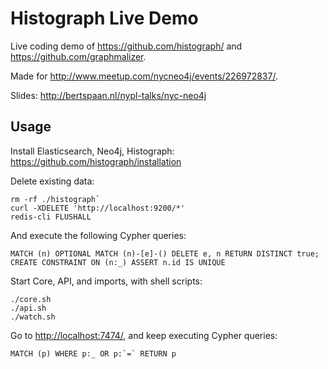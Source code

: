 # Histograph Live Demo

Live coding demo of https://github.com/histograph/ and https://github.com/graphmalizer.

Made for http://www.meetup.com/nycneo4j/events/226972837/.

Slides: http://bertspaan.nl/nypl-talks/nyc-neo4j

## Usage

Install Elasticsearch, Neo4j, Histograph: https://github.com/histograph/installation

Delete existing data:

    rm -rf ./histograph`
    curl -XDELETE 'http://localhost:9200/*'
    redis-cli FLUSHALL

And execute the following Cypher queries:

    MATCH (n) OPTIONAL MATCH (n)-[e]-() DELETE e, n RETURN DISTINCT true;
    CREATE CONSTRAINT ON (n:_) ASSERT n.id IS UNIQUE

Start Core, API, and imports, with shell scripts:

    ./core.sh
    ./api.sh
    ./watch.sh

Go to [http://localhost:7474/](http://localhost:7474/), and keep executing Cypher queries:

    MATCH (p) WHERE p:_ OR p:`=` RETURN p
